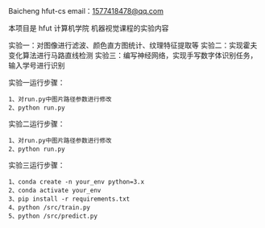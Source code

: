 Baicheng 
hfut-cs
email：1577418478@qq.com

本项目是 hfut 计算机学院 机器视觉课程的实验内容

实验一：对图像进行滤波、颜色直方图统计、纹理特征提取等
实验二：实现霍夫变化算法进行马路直线检测
实验三：编写神经网络，实现手写数字体识别任务，输入学号进行识别

实验一运行步骤：
```
1、对run.py中图片路径参数进行修改
2、python run.py
```
实验二运行步骤：
```
1、对run.py中图片路径参数进行修改
2、python run.py
```
实验三运行步骤：
```
1、conda create -n your_env python=3.x
2、conda activate your_env
3、pip install -r requirements.txt
4、python /src/train.py
5、python /src/predict.py
```

